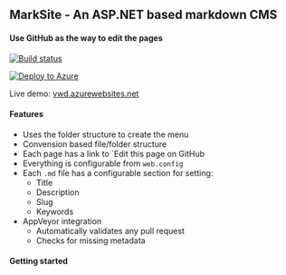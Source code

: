 ## MarkSite - An ASP.NET based markdown CMS

#### Use GitHub as the way to edit the pages

[![Build status](https://ci.appveyor.com/api/projects/status/os59p2cm7s2wk3sr?svg=true)](https://ci.appveyor.com/project/madskristensen/marksite)

[![Deploy to Azure](http://azuredeploy.net/deploybutton.png)](https://azuredeploy.net/)

Live demo: [vwd.azurewebsites.net](http://vwd.azurewebsites.net)

#### Features

- Uses the folder structure to create the menu
- Convension based file/folder structure
- Each page has a link to `Edit this page on GitHub
- Everything is configurable from `web.config`
- Each `.md` file has a configurable section for setting:
	- Title
	- Description
	- Slug
	- Keywords
- AppVeyor integration
	- Automatically validates any pull request
	- Checks for missing metadata

#### Getting started

